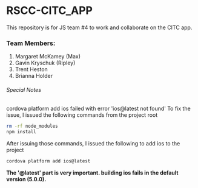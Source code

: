# RSCC-CITC_APP

This repository is for JS team #4 to work and collaborate on the CITC app.

### Team Members:
1.  Margaret McKamey (Max)
2.  Gavin Kryschuk (Ripley)
3.  Trent Heston
4.  Brianna Holder

###### Special Notes
cordova platform add ios failed with error 'ios@latest not found'
To fix the issue, I issued the following commands from the project root

``` bash
rm -rf node_modules
npm install
```

After issuing those commands, I issued the following to add ios to the project
``` bash
cordova platform add ios@latest
```

**The '@latest' part is very important. building ios fails in the default version (5.0.0).**